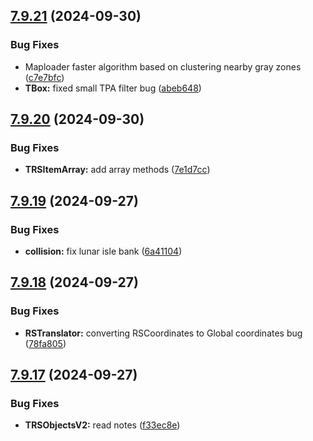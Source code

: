 ## [7.9.21](https://github.com/Torwent/SRL-T/compare/v7.9.20...v7.9.21) (2024-09-30)


### Bug Fixes

* Maploader faster algorithm based on clustering nearby gray zones ([c7e7bfc](https://github.com/Torwent/SRL-T/commit/c7e7bfcd28252f6b082d28151f780633908da078))
* **TBox:** fixed small TPA filter bug ([abeb648](https://github.com/Torwent/SRL-T/commit/abeb64887d3a925a98cfeb28b91508ad4ee6aa09))



## [7.9.20](https://github.com/Torwent/SRL-T/compare/v7.9.19...v7.9.20) (2024-09-30)


### Bug Fixes

* **TRSItemArray:** add array methods ([7e1d7cc](https://github.com/Torwent/SRL-T/commit/7e1d7cc5617f7cc370722abdc9e03e730e6c9664))



## [7.9.19](https://github.com/Torwent/SRL-T/compare/v7.9.18...v7.9.19) (2024-09-27)


### Bug Fixes

* **collision:** fix lunar isle bank ([6a41104](https://github.com/Torwent/SRL-T/commit/6a4110419a63dad042fe3277d7eb4facaafe08c7))



## [7.9.18](https://github.com/Torwent/SRL-T/compare/v7.9.17...v7.9.18) (2024-09-27)


### Bug Fixes

* **RSTranslator:** converting RSCoordinates to Global coordinates bug ([78fa805](https://github.com/Torwent/SRL-T/commit/78fa80560812189cbb2941ed6ef6184581c0c485))



## [7.9.17](https://github.com/Torwent/SRL-T/compare/v7.9.16...v7.9.17) (2024-09-27)


### Bug Fixes

* **TRSObjectsV2:** read notes ([f33ec8e](https://github.com/Torwent/SRL-T/commit/f33ec8e79c1e3ff04b93f8af9ae940e2523d043b))



